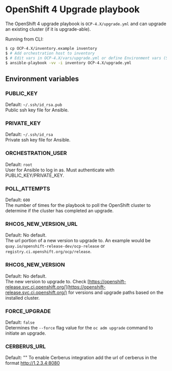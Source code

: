 # OpenShift 4 Upgrade playbook

The OpenShift 4 upgrade playbook is `OCP-4.X/upgrade.yml` and can upgrade an existing cluster (if it is upgrade-able).

Running from CLI:

```sh
$ cp OCP-4.X/inventory.example inventory
$ # Add orchestration host to inventory
$ # Edit vars in OCP-4.X/vars/upgrade.yml or define Environment vars (See below)
$ ansible-playbook -vv -i inventory OCP-4.X/upgrade.yml
```

## Environment variables

### PUBLIC_KEY
Default: `~/.ssh/id_rsa.pub`  
Public ssh key file for Ansible.

### PRIVATE_KEY
Default: `~/.ssh/id_rsa`  
Private ssh key file for Ansible.

### ORCHESTRATION_USER
Default: `root`  
User for Ansible to log in as. Must authenticate with PUBLIC_KEY/PRIVATE_KEY.

### POLL_ATTEMPTS
Default: `600`  
The number of times for the playbook to poll the OpenShift cluster to determine if the cluster has completed an upgrade.

### RHCOS_NEW_VERSION_URL
Default: No default.  
The url portion of a new version to upgrade to. An example would be `quay.io/openshift-release-dev/ocp-release` or `registry.ci.openshift.org/ocp/release`.

### RHCOS_NEW_VERSION
Default: No default.  
The new version to upgrade to. Check [https://openshift-release.svc.ci.openshift.org/](https://openshift-release.svc.ci.openshift.org/) for versions and upgrade paths based on the installed cluster.

### FORCE_UPGRADE
Default: `false`  
Determines the `--force` flag value for the `oc adm upgrade` command to initiate an upgrade.

### CERBERUS_URL
Default: ""
To enable Cerberus integration add the url of cerberus in the format http://1.2.3.4:8080
